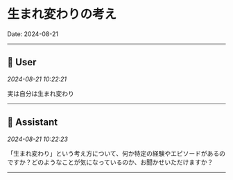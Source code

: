 # 生まれ変わりの考え

Date: 2024-08-21

---

## 👤 User
*2024-08-21 10:22:21*

実は自分は生まれ変わり

---

## 🤖 Assistant
*2024-08-21 10:22:23*

「生まれ変わり」という考え方について、何か特定の経験やエピソードがあるのですか？どのようなことが気になっているのか、お聞かせいただけますか？

---
